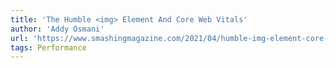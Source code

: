 ```yaml
---
title: 'The Humble <img> Element And Core Web Vitals'
author: 'Addy Osmani'
url: 'https://www.smashingmagazine.com/2021/04/humble-img-element-core-web-vitals/'
tags: Performance
---
```

